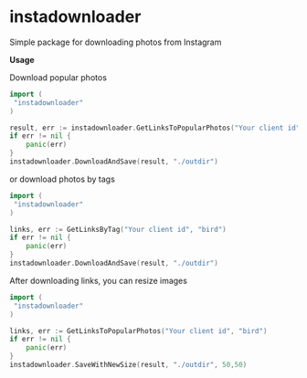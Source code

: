 # instadownloader

Simple package for downloading photos from Instagram

**Usage**

Download popular photos
```go
import (
 "instadownloader"
)

result, err := instadownloader.GetLinksToPopularPhotos("Your client id")
if err != nil {
	panic(err)
}
instadownloader.DownloadAndSave(result, "./outdir")
```

or download photos by tags
```go
import (
 "instadownloader"
)

links, err := GetLinksByTag("Your client id", "bird")
if err != nil {
	panic(err)
}
instadownloader.DownloadAndSave(result, "./outdir")
```

After downloading links, you can resize images
```go
import (
 "instadownloader"
)

links, err := GetLinksToPopularPhotos("Your client id", "bird")
if err != nil {
	panic(err)
}
instadownloader.SaveWithNewSize(result, "./outdir", 50,50)
```
